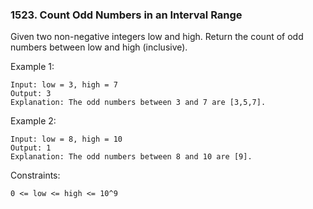 ### 1523. Count Odd Numbers in an Interval Range

Given two non-negative integers low and high. Return the count of odd numbers between low and high (inclusive).



Example 1:

    Input: low = 3, high = 7
    Output: 3
    Explanation: The odd numbers between 3 and 7 are [3,5,7].

Example 2:

    Input: low = 8, high = 10
    Output: 1
    Explanation: The odd numbers between 8 and 10 are [9].



Constraints:

    0 <= low <= high <= 10^9
